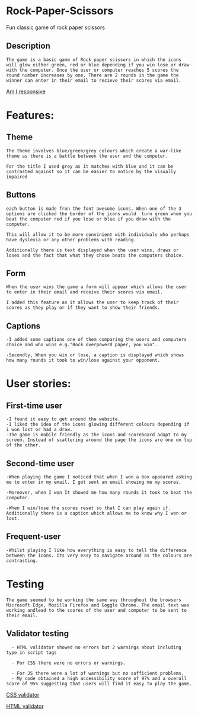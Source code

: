 # Rock-Paper-Scissors
Fun classic game of rock paper scissors
## Description
    The game is a basic game of Rock paper scissors in which the icons will glow either green, red or blue depending if you win lose or draw with the computer. Once the user or computer reaches 5 scores the round number increases by one. There are 2 rounds in the game the winner can enter in their email to recieve their scores via email. 

 [Am I responsive](https://ui.dev/amiresponsive?url=https://8000-salms358-rockpapersciss-g2ikctro4ln.ws-eu89.gitpod.io/)
 # Features:
 ## Theme
    The theme involves blue/green/grey colours which create a war-like theme as there is a battle between the user and the computer. 
    
    For the title I used grey as it matches with blue and it can be contrasted against so it can be easier to notice by the visually impaired


## Buttons
    each button is made fron the font awesome icons. When one of the 3 options are clicked the border of the icons would  turn green when you beat the computer red if you lose or blue if you draw with the computer. 
    
    This will allow it to be more convinient with individuals who perhaps have dyslexia or any other problems with reading. 
    
    Additionally there is text displayed when the user wins, draws or loses and the fact that what they chose beats the computers choice.
   
## Form
    When the user wins the game a form will appear which allows the user to enter in their email and receive their scores via email. 
    
    I added this feature as it allows the user to keep track of their scores as they play or if they want to show their friends. 
## Captions
    -I added some captions one of them comparing the users and computers choice and who wins e.g."Rock overpowerd paper, you win". 

    -Secondly, When you win or lose, a caption is displayed which shows how many rounds it took to win/lose against your opponent.
  # User stories:
  ## First-time user
    -I found it easy to get around the website.
    -I liked the idea of the icons glowing different colours depending if i won lost or had a draw.
    -The game is mobile friendly as the icons and scoreboard adapt to my screen. Instead of scattering around the page the icons are one on top of the other.

  ## Second-time user
    -When playing the game I noticed that when I won a box appeared asking me to enter in my email. I got sent an email showing me my scores.

    -Moreover, when I won It showed me how many rounds it took to beat the computer.

    -When I win/lose the scores reset so that I can play again if. Additionally there is a caption which allows me to know why I won or lost.


  ## Frequent-user
    -Whilst playing I like how everything is easy to tell the difference between the icons. Its very easy to navigate around as the colours are contrasting.

  # Testing
    The game seemed to be working the same way throughout the browsers Microsoft Edge, Mozilla Firefox and Goggle Chrome. The email text was working andlead to the scores of the user and computer to be sent to their email.

  ## Validator testing

      - HTML validator showed no errors but 2 warnings about including type in script tags 

      - For CSS there were no errors or warnings.

      - For JS there were a lot of warnings but no sufficient problems.
      - My code obtained a high accessibility score of 97% and a overall score of 95% suggesting that users will find it easy to play the game.
  [CSS validator](https://jigsaw.w3.org/css-validator/validator?uri=https%3A%2F%2F8000-salms358-rockpapersciss-g2ikctro4ln.ws-eu89b.gitpod.io%2F&profile=css3svg&usermedium=all&warning=1&vextwarning=&lang=en)
  
  [HTML validator](https://validator.w3.org/nu/?doc=https%3A%2F%2F8000-salms358-rockpapersciss-g2ikctro4ln.ws-eu89b.gitpod.io%2F)
